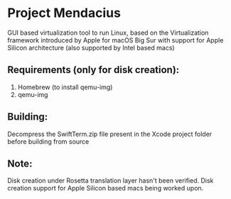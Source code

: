 # Project Mendacius

GUI based virtualization tool to run Linux, based on the Virtualization framework introduced by Apple for macOS Big Sur with support for Apple Silicon architecture (also supported by Intel based macs)

## Requirements (only for disk creation):
1. Homebrew (to install qemu-img)
2. qemu-img

## Building:
Decompress the SwiftTerm.zip file present in the Xcode project folder before building from source

## Note:
Disk creation under Rosetta translation layer hasn't been verified.
Disk creation support for Apple Silicon based macs being worked upon.

